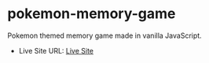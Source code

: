 # pokemon-memory-game

Pokemon themed memory game made in vanilla JavaScript.

- Live Site URL: [Live Site]()

